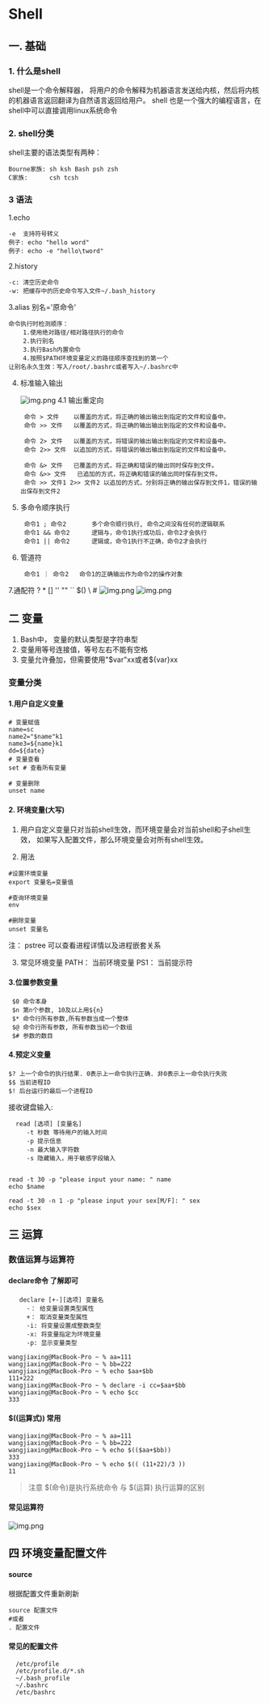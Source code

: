 # Shell

## 一. 基础

### 1. 什么是shell

shell是一个命令解释器，
将用户的命令解释为机器语言发送给内核，然后将内核的机器语言返回翻译为自然语言返回给用户。
shell 也是一个强大的编程语言，在shell中可以直接调用linux系统命令
### 2. shell分类

shell主要的语法类型有两种：

    Bourne家族: sh ksh Bash psh zsh
    C家族:      csh tcsh

### 3 语法

1.echo

    -e  支持符号转义
    例子: echo "hello word"
    例子: echo -e "hello\tword"
2.history
    
    -c: 清空历史命令 
    -w: 把缓存中的历史命令写入文件~/.bash_history
   
3.alias 别名='原命令'
    
    命令执行时检测顺序：
        1.使用绝对路径/相对路径执行的命令
        2.执行别名
        3.执行Bash内置命令
        4.按照$PATH环境变量定义的路径顺序查找到的第一个
    让别名永久生效：写入/root/.bashrc或者写入~/.bashrc中

4. 标准输入输出
    
    ![img.png](../pic/std_in_out.png)
    4.1 输出重定向
        
        命令 > 文件    以覆盖的方式，将正确的输出输出到指定的文件和设备中。
        命令 >> 文件   以覆盖的方式，将正确的输出输出到指定的文件和设备中。
   
        命令 2> 文件   以覆盖的方式，将错误的输出输出到指定的文件和设备中。
        命令 2>> 文件  以追加的方式，将错误的输出输出到指定的文件和设备中。
        
        命令 &> 文件   已覆盖的方式，将正确和错误的输出同时保存到文件。
        命令 &>> 文件   已追加的方式，将正确和错误的输出同时保存到文件。
        命令 >> 文件1 2>> 文件2 以追加的方式，分别将正确的输出保存到文件1，错误的输出保存到文件2
5. 多命令顺序执行
   
        命令1 ; 命令2       多个命令顺行执行, 命令之间没有任何的逻辑联系
        命令1 && 命令2      逻辑与，命令1执行成功后，命令2才会执行
        命令1 || 命令2      逻辑或，命令1执行不正确，命令2才会执行

6. 管道符
        
        命令1 ｜ 命令2   命令1的正确输出作为命令2的操作对象

7.通配符
? * [] '' "" `` $() \ #
![img.png](../pic/match_character.png)
![img.png](../pic/symbol.png)

## 二 变量

1. Bash中， 变量的默认类型是字符串型
2. 变量用等号连接值，等号左右不能有空格
3. 变量允许叠加，但需要使用"$var"xx或者${var}xx

### 变量分类

#### 1.用户自定义变量
```shell
# 变量赋值
name=sc
name2="$name"k1
name3=${name}k1
dd=${date}
# 变量查看
set # 查看所有变量

# 变量删除
unset name

```

#### 2. 环境变量(大写)
1. 用户自定义变量只对当前shell生效，而环境变量会对当前shell和子shell生效，
   如果写入配置文件，那么环境变量会对所有shell生效。
   
2. 用法
```shell
#设置环境变量
export 变量名=变量值

#查询环境变量
env

#删除变量
unset 变量名
```

注： pstree 可以查看进程详情以及进程嵌套关系

3. 常见环境变量
   PATH： 当前环境变量
   PS1： 当前提示符

#### 3.位置参数变量
```shell
 $0 命令本身 
 $n 第n个参数, 10及以上用${n}
 $* 命令行所有参数,所有参数当成一个整体
 $@ 命令行所有参数, 所有参数当初一个数组
 $# 参数的数目
```

#### 4.预定义变量
```shell
$? 上一个命令的执行结果. 0表示上一命令执行正确. 非0表示上一命令执行失败
$$ 当前进程ID
$! 后台运行的最后一个进程ID
```
接收键盘输入: 
   
      read [选项] [变量名]
         -t 秒数 等待用户的输入时间
         -p 提示信息
         -n 最大输入字符数
         -s 隐藏输入，用于敏感字段输入
```shell

read -t 30 -p "please input your name: " name
echo $name

read -t 30 -n 1 -p "please input your sex[M/F]: " sex
echo $sex
```
 
## 三 运算

### 数值运算与运算符

#### declare命令 了解即可

       declare [+-][选项] 变量名
         -： 给变量设置类型属性
         +： 取消变量类型属性
         -i: 将变量设置成整数类型
         -x: 将变量指定为环境变量
         -p: 显示变量类型

```shell
wangjiaxing@MacBook-Pro ~ % aa=111
wangjiaxing@MacBook-Pro ~ % bb=222
wangjiaxing@MacBook-Pro ~ % echo $aa+$bb
111+222
wangjiaxing@MacBook-Pro ~ % declare -i cc=$aa+$bb
wangjiaxing@MacBook-Pro ~ % echo $cc
333
```

#### $((运算式))     常用

```shell
wangjiaxing@MacBook-Pro ~ % aa=111
wangjiaxing@MacBook-Pro ~ % bb=222
wangjiaxing@MacBook-Pro ~ % echo $(($aa+$bb))
333
wangjiaxing@MacBook-Pro ~ % echo $(( (11+22)/3 ))
11
```
> 注意 $(命令)是执行系统命令 与 $(运算) 执行运算的区别

#### 常见运算符

![img.png](../pic/op_character.png)

## 四 环境变量配置文件

#### source
根据配置文件重新刷新

```shell
source 配置文件
#或者
. 配置文件
```

#### 常见的配置文件

      /etc/profile
      /etc/profile.d/*.sh
      ~/.bash_profile
      ~/.bashrc
      /etc/bashrc
